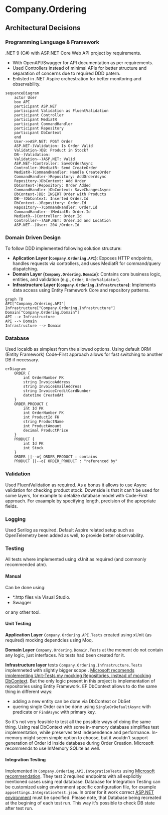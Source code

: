 # Company.Ordering

## Architectural Decisions

### Programming Language & Framework

.NET 9 (C#) with ASP.NET Core Web API project by requirements.
- With OpenAPI/Swagger for API documentation as per requirements.
- Used Controllers instead of minimal APIs for better structure and separation of concerns due to required DDD patern.
- Enlisted in .NET Aspire orchestration for better monitoring and observability.
```mermaid
sequenceDiagram
    actor User
    box API
    participant ASP.NET
    participant Validation as FluentValidation
    participant Controller
    participant MediatR
    participant CommandHandler
    participant Repository
    participant DbContext
    end
    User->>ASP.NET: POST Order
    ASP.NET-)Validation: Is Order Valid
    Validation-)DB: Product in Stock?
    DB--)Validation: 
    Validation--)ASP.NET: Valid
    ASP.NET-)Controller: SaveOrderAsync
    Controller-)MediatR: Send CreateOrder
    MediatR-)CommandHandler: Handle CreateOrder
    CommandHandler-)Repository: AddOrderAsync
    Repository-)DbContext: Add Order
    DbContext-)Repository: Order Added
    CommandHandler-)DbContext: SaveChangesAsync
    DbContext-)DB: INSERT Order with Products
    DB--)DbContext: Inserted Order.Id
    DbContext--)Repository: Order.Id
    Repository--)CommandHandler: Order.Id
    CommandHandler--)MediatR: Order.Id
    MediatR--)Controller: Order.Id
    Controller--)ASP.NET: Order.Id and Location
    ASP.NET--)User: 204 /Order.Id
```
### Domain Driven Design
To follow DDD implemented following solution structure:
- **Aplication Layer (`Company.Ordering.API`)**: Exposes HTTP endpoints, handles requests via controllers, and uses MediatR for command/query dispatching.
- **Domain Layer (`Company.Ordering.Domain`)**: Contains core business logic, entities, and validation (e.g., `Order`, `OrderValidator`).
- **Infrastructure Layer (`Company.Ordering.Infrastructure`)**: Implements data access using Entity Framework Core and repository patterns.
```mermaid
graph TD
API["Company.Ordering.API"]
Infrastructure["Company.Ordering.Infrastructure"]
Domain["Company.Ordering.Domain"]
API --> Infrastructure
API --> Domain
Infrastructure --> Domain
```

### Database
Used localdb as simplest from the allowed options.
Using default ORM (Entity Framework) Code-First approach allows for fast switching to another DB if necessary.
```mermaid
erDiagram
    ORDER {
        int OrderNumber PK
        string InvoiceAddress
        string InvoiceEmailAddress
        string InvoiceCreditCardNumber
        datetime CreatedAt
    }
    ORDER_PRODUCT {
        int Id PK
        int OrderNumber FK
        int ProductId FK
        string ProductName
        int ProductAmount
        decimal ProductPrice
    }
    PRODUCT {
        int Id PK
        int Stock
    }
    ORDER ||--o{ ORDER_PRODUCT : contains
    PRODUCT ||--o{ ORDER_PRODUCT : "referenced by"
```

### Validation
Used FluentValidation as required.
As a bonus it allows to use Async validation for checking product stock.
Downside is that it can't be used for some layers, for example to detalize database model with Code-First approach. For exaample by specifying length, precision of the apropriate fields.

### Logging
Used Serilog as required.
Default Aspire related setup such as OpenTelemetry been added as well, to provide better observability.

### Testing
All tests where implemented using xUnit as required (and commonly recommended atm).

#### Manual
Can be done using:
- *.http files via Visual Studio.
- Swagger

or any other tool.

#### Unit Testing
**Application Layer** `Company.Ordering.API.Tests` created using xUnit (as required) mocking dependcies using Moq.

**Domain Layer** `Company.Ordering.Domain.Tests` at the moment do not contain any logic, just interfaces.
No tests had been created for it.

**Infrastructure layer** tests `Company.Ordering.Infrastructure.Tests` implemneted with slightly bigger scope .
[Microsoft recomends implementing Unit-Tests my mocking Repositories, instead of mocking DbContext](https://learn.microsoft.com/en-us/ef/core/testing/testing-without-the-database).
But the only logic present in this project is implementation of repositories using Entity Framework.
EF DbContext allows to do the same thing in different ways:
- adding a new entity can be done via DbContext or DbSet
- quering single Order can be done using `SingleOrDefaultAsync` with predicate or `FindAsync` with primary key.

So it's not very feasible to test all the possible ways of doing the same thing.
Using real DbContext with some in-memory database simplifies test implementation, while preserves test independence and performance.
In-memory might seem simple option to choose, but it wouldn't support generation of Order Id inside database during Order Creation.
Microsoft recommends to use InMemory SQLite as well.

#### Integration Testing
Implemented in `Company.Ordering.API.IntegrationTests` using [Microsoft recommendation](https://learn.microsoft.com/en-us/aspnet/core/test/integration-tests?view=aspnetcore-9.0). 
They test 2 required endpoints with all explicitly mentioned cases using real database.
Database for Integration Testing can be customized using environment specific configuration file, for example `appsettings.IntegrationTest.json`.
In order for it work correct [ASP.NET environment](https://learn.microsoft.com/en-us/aspnet/core/fundamentals/environments?view=aspnetcore-9.0) must be specified.
Please note, that Database being recreated at the begining of each test run. This way it's possible to check DB state after test run.
